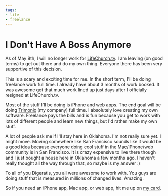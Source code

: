 ```yaml
---
tags:
- life
- freelance
---
```


# I Don't Have A Boss Anymore

As of May 8th, I will no longer work for [LifeChurch.tv][]. I am leaving (on good terms) to get out there and do my own thing. Everyone there has been very supportive of this decision.

This is a scary and exciting time for me. In the short term, I'll be doing freelance work full time. I already have about 3 months of work booked. It was awesome get that much work lined up just days after I officially resigned at LifeChurch.tv.

Most of the stuff I'll be doing is iPhone and web apps. The end goal will be doing [Trimonix][] (my company) full time. I absolutely love creating my own software. Freelance pays the bills and is fun because you get to work with lots of different people and learn new things, but I'd rather make my own stuff.

A lot of people ask me if I'll stay here in Oklahoma. I'm not really sure yet. I might move. Moving somewhere like San Francisco sounds like it would be a good idea because everyone doing cool stuff in the Mac/iPhone/web community is in San Francisco. It is crazy expensive to live there though and I just bought a house here in Oklahoma a few months ago. I haven't really thought all the way through that, so maybe is my answer :)

To all of you Digeratis, you all were awesome to work with. You guys are doing stuff that is measured in millions of changed lives. Amazing.

So if you need an iPhone app, Mac app, or web app, hit me up on [my card][].

[LifeChurch.tv]: http://www.lifechurch.tv/
[Trimonix]: http://trimonix.com/
[my card]: http://iturndreamsintosoftware.com/
